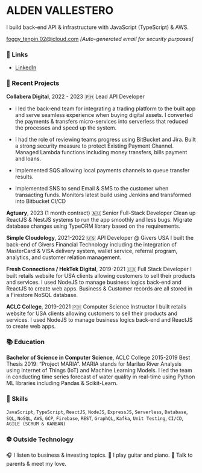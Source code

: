 # ALDEN VALLESTERO

I build back-end API & infrastructure with JavaScript (TypeScript) & AWS.

foggy_tenpin.02@icloud.com
*[Auto-generated email for security purposes]*

### 🔗 Links
- [LinkedIn](https://www.linkedin.com/in/aldenvallestero/)

### 🚀 Recent Projects
**Collabera Digital**, 2022 - 2023 🇵🇭
Lead API Developer
- I led the back-end team for integrating a trading platform to the built app and serve seamless experience when buying digital assets.
I converted the payments & transfers micro-services into serverless that reduced the processes and speed up the system.

- I had the role of reviewing teams progress using BitBucket and Jira.
Built a strong security measure to protect Existing Payment Channel.
Managed Lambda functions including money transfers, bills payment and loans.

- Implemented SQS allowing local payments channels to queue transfer results.

- Implemented SNS to send Email & SMS to the customer when transacting funds.
Monitors latest build using Jenkins and transformed into Bitbucket CI/CD

**Agtuary**, 2023 (1 month contract) 🇦🇺
Senior Full-Stack Developer
Clean up ReactJS & NestJS systems to run the app smoothly and less bugs.
Migrate database changes using TypeORM library based on the requirements.

**Simple Cloudology**, 2021-2022 🇺🇸
API Developer @ Givers USA
I built the back-end of Givers Financial Technology including the integration of MasterCard & VISA delivery system, wallet service, referral program, analytics, and customer relation management.

**Fresh Connections / HekTek Digital**, 2019-2021 🇺🇸
Full Stack Developer
I built retails website for USA clients allowing customers to sell their products and services. I used NodeJS to manage business logics back-end and ReactJS to create web apps.
Business & Customer records are all stored in a Firestore NoSQL database.

**ACLC College**, 2019-2021 🇵🇭
Computer Science Instructor
I built retails website for USA clients allowing customers to sell their products and services. I used NodeJS to manage business logics back-end and ReactJS to create web apps.

### 📚 Education
**Bachelor of Science in Computer Science**, ACLC College
2015-2019
Best Thesis 2019: “Project MARIA”. MARIA stands for Marilao River Analysis using Internet of Things (IoT) and Machine Learning Models. I led the team in conducting time series forecast of water quality in real-time using Python ML libraries including Pandas & Scikit-Learn.

### 🍳 Skills
```JavaScript```, ```TypeScript```, ```ReactJS```, ```NodeJS```, ```ExpressJS```, ```Serverless```, ```Database```, ```SQL```, ```NoSQL```, ```AWS```, ```GCP```, ```Firebase```, ```REST```, ```GraphQL```, ```Kafka```, ```Unit Testing```, ```CI/CD```, ```AGILE (SCRUM & KANBAN)```

### ⚽️ Outside Technology
🎧 I listen to business & investing topics.
🎹 I play guitar and piano.
🫶 Talk to parents & meet my love.
